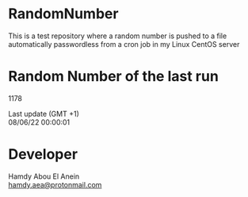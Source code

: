 # RandomNumber    
This is a test repository where a random number is pushed to a file automatically passwordless from a cron job in my Linux CentOS server    
# Random Number of the last run   
1178
      
Last update (GMT +1)    
08/06/22 00:00:01
# Developer    
Hamdy Abou El Anein   
hamdy.aea@protonmail.com
